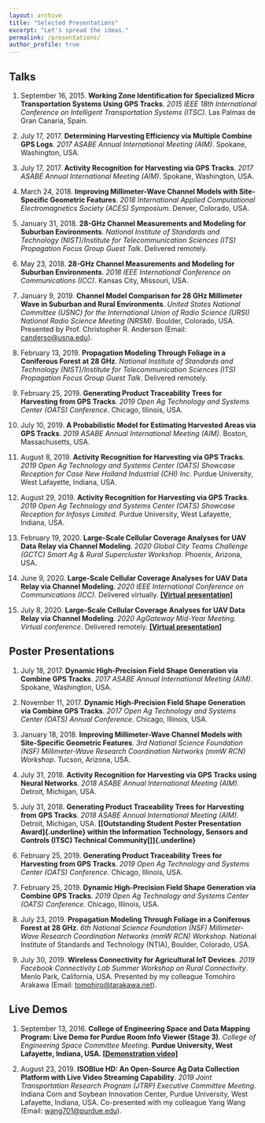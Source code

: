 ```yaml
---
layout: archive
title: "Selected Presentations"
excerpt: "Let's spread the ideas."
permalink: /presentations/
author_profile: true
---
```


Talks
-----

1.  September 16, 2015. **Working Zone Identification for Specialized
    Micro Transportation Systems Using GPS Tracks**. *2015 IEEE 18th
    International Conference on Intelligent Transportation Systems
    (ITSC)*. Las Palmas de Gran Canaria, Spain.

2.  July 17, 2017. **Determining Harvesting Efficiency via Multiple
    Combine GPS Logs**. *2017 ASABE Annual International Meeting (AIM)*.
    Spokane, Washington, USA.

3.  July 17, 2017. **Activity Recognition for Harvesting via GPS
    Tracks**. *2017 ASABE Annual International Meeting (AIM)*. Spokane,
    Washington, USA.

4.  March 24, 2018. **Improving Millimeter-Wave Channel Models with
    Site-Specific Geometric Features**. *2018 International Applied
    Computational Electromagnetics Society (ACES) Symposium*. Denver,
    Colorado, USA.

5.  January 31, 2018. **28-GHz Channel Measurements and Modeling for
    Suburban Environments**. *National Institute of Standards and
    Technology (NIST)/Institute for Telecommunication Sciences (ITS)
    Propagation Focus Group Guest Talk*. Delivered remotely.

6.  May 23, 2018. **28-GHz Channel Measurements and Modeling for
    Suburban Environments**. *2018 IEEE International Conference on
    Communications (ICC)*. Kansas City, Missouri, USA.

7.  January 9, 2019. **Channel Model Comparison for 28 GHz Millimeter
    Wave in Suburban and Rural Environments**. *United States National
    Committee (USNC) for the International Union of Radio Science (URSI)
    National Radio Science Meeting (NRSM)*. Boulder, Colorado, USA.
    Presented by Prof. Christopher R. Anderson (Email:
    <canderso@usna.edu>).

8.  February 13, 2019. **Propagation Modeling Through Foliage in a
    Coniferous Forest at 28 GHz**. *National Institute of Standards and
    Technology (NIST)/Institute for Telecommunication Sciences (ITS)
    Propagation Focus Group Guest Talk*. Delivered remotely.

9.  February 25, 2019. **Generating Product Traceability Trees for
    Harvesting from GPS Tracks**. *2019 Open Ag Technology and Systems
    Center (OATS) Conference*. Chicago, Illinois, USA.

10. July 10, 2019. **A Probabilistic Model for Estimating Harvested
    Areas via GPS Tracks**. *2019 ASABE Annual International Meeting
    (AIM)*. Boston, Massachusetts, USA.

11. August 8, 2019. **Activity Recognition for Harvesting via GPS
    Tracks**. *2019 Open Ag Technology and Systems Center (OATS)
    Showcase Reception for Case New Holland Industrial (CHI) Inc*.
    Purdue University, West Lafayette, Indiana, USA.

12. August 29, 2019. **Activity Recognition for Harvesting via GPS
    Tracks**. *2019 Open Ag Technology and Systems Center (OATS)
    Showcase Reception for Infosys Limited*. Purdue University, West
    Lafayette, Indiana, USA.

13. February 19, 2020. **Large-Scale Cellular Coverage Analyses for UAV
    Data Relay via Channel Modeling**. *2020 Global City Teams Challenge
    (GCTC) Smart Ag & Rural Supercluster Workshop*. Phoenix, Arizona,
    USA.

14. June 9, 2020. **Large-Scale Cellular Coverage Analyses for UAV Data
    Relay via Channel Modeling**. *2020 IEEE International Conference on
    Communications (ICC)*. Delivered virtually. [**\[Virtual
    presentation\]**](https://yaguangzhang.github.io/files/ICC2020_WC17_CellCoverageSimulationForDrones.mp4)

15. July 8, 2020. **Large-Scale Cellular Coverage Analyses for UAV Data
    Relay via Channel Modeling**. *2020 AgGateway Mid-Year Meeting.
    Virtual conference*. Delivered remotely. [**\[Virtual
    presentation\]**](https://yaguangzhang.github.io/files/aggateway_2020_YaguangZhang_CellCoverageSimulationForDrones.mp4)

Poster Presentations
--------------------

1.  July 18, 2017. **Dynamic High-Precision Field Shape Generation via
    Combine GPS Tracks**. *2017 ASABE Annual International Meeting
    (AIM)*. Spokane, Washington, USA.

2.  November 11, 2017. **Dynamic High-Precision Field Shape Generation
    via Combine GPS Tracks**. *2017 Open Ag Technology and Systems
    Center (OATS) Annual Conference*. Chicago, Illinois, USA.

3.  January 18, 2018. **Improving Millimeter-Wave Channel Models with
    Site-Specific Geometric Features**. *3rd National Science Foundation
    (NSF) Millimeter-Wave Research Coordination Networks (mmW RCN)
    Workshop*. Tucson, Arizona, USA.

4.  July 31, 2018. **Activity Recognition for Harvesting via GPS Tracks
    using Neural Networks**. *2018 ASABE Annual International Meeting
    (AIM)*. Detroit, Michigan, USA.

5.  July 31, 2018. **Generating Product Traceability Trees for
    Harvesting from GPS Tracks**. *2018 ASABE Annual International
    Meeting (AIM)*. Detroit, Michigan, USA. **\[[Outstanding Student
    Poster Presentation Award]{.underline} within the Information
    Technology, Sensors and Controls (ITSC) Technical
    Community[\]]{.underline}**

6.  February 25, 2019. **Generating Product Traceability Trees for
    Harvesting from GPS Tracks**. *2019 Open Ag Technology and Systems
    Center (OATS) Conference*. Chicago, Illinois, USA.

7.  February 25, 2019. **Dynamic High-Precision Field Shape Generation
    via Combine GPS Tracks**. *2019 Open Ag Technology and Systems
    Center (OATS) Conference*. Chicago, Illinois, USA.

8.  July 23, 2019. **Propagation Modeling Through Foliage in a
    Coniferous Forest at 28 GHz**. *6th National Science Foundation
    (NSF) Millimeter-Wave Research Coordination Networks (mmW RCN)
    Workshop*. National Institute of Standards and Technology (NTIA),
    Boulder, Colorado, USA.

9.  July 30, 2019. **Wireless Connectivity for Agricultural IoT
    Devices**. *2019 Facebook Connectivity Lab Summer Workshop on Rural
    Connectivity*. Menlo Park, California, USA. Presented by my
    colleague Tomohiro Arakawa (Email: <tomohiro@tarakawa.net>).

Live Demos
----------

1.  September 13, 2016. **College of Engineering Space and Data Mapping
    Program: Live Demo for Purdue Room Info Viewer (Stage 3)**. *College
    of Engineering Space Committee Meeting*. **Purdue University, West
    Lafayette, Indiana, USA. [\[Demonstration
    video\]](https://yaguangzhang.github.io/files/PurdueRoomInfoViewerDemo_Stage3_Compressed.mp4)**

2.  August 23, 2019. **ISOBlue HD: An Open-Source Ag Data Collection
    Platform with Live Video Streaming Capability**. *2019 Joint
    Transportation Research Program (JTRP) Executive Committee Meeting*.
    Indiana Corn and Soybean Innovation Center, Purdue University, West
    Lafayette, Indiana, USA. Co-presented with my colleague Yang Wang
    (Email: <wang701@purdue.edu>).
